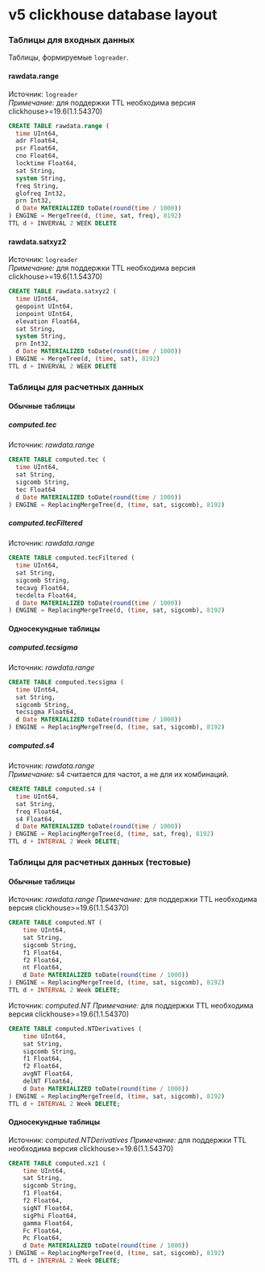 v5 clickhouse database layout
=============================

### Таблицы для входных данных

Таблицы, формируемые `logreader`.

#### rawdata.range

Источник: `logreader`  
*Примечание:* для поддержки TTL необходима версия clickhouse>=19.6(1.1.54370)

```sql
CREATE TABLE rawdata.range (
  time UInt64,
  adr Float64,
  psr Float64,
  cno Float64,
  locktime Float64,
  sat String,
  system String,
  freq String,
  glofreq Int32,
  prn Int32,
  d Date MATERIALIZED toDate(round(time / 1000))
) ENGINE = MergeTree(d, (time, sat, freq), 8192)
TTL d + INVERVAL 2 WEEK DELETE
```

#### rawdata.satxyz2

Источник: `logreader`  
*Примечание:* для поддержки TTL необходима версия clickhouse>=19.6(1.1.54370)

```sql
CREATE TABLE rawdata.satxyz2 (
  time UInt64,
  geopoint UInt64,
  ionpoint UInt64,
  elevation Float64,
  sat String,
  system String,
  prn Int32,
  d Date MATERIALIZED toDate(round(time / 1000))
) ENGINE = MergeTree(d, (time, sat), 8192)
TTL d + INVERVAL 2 WEEK DELETE
```

### Таблицы для расчетных данных

#### Обычные таблицы

##### computed.tec

Источник: *rawdata.range*  

```sql
CREATE TABLE computed.tec (
  time UInt64,
  sat String,
  sigcomb String,
  tec Float64
  d Date MATERIALIZED toDate(round(time / 1000))
) ENGINE = ReplacingMergeTree(d, (time, sat, sigcomb), 8192)
```

##### computed.tecFiltered

Источник: *rawdata.range*  

```sql
CREATE TABLE computed.tecFiltered (
  time UInt64,
  sat String,
  sigcomb String,
  tecavg Float64,
  tecdelta Float64,
  d Date MATERIALIZED toDate(round(time / 1000))
) ENGINE = ReplacingMergeTree(d, (time, sat, sigcomb), 8192)
```

#### Односекундные таблицы

##### computed.tecsigma

Источник: *rawdata.range*  

```sql
CREATE TABLE computed.tecsigma (
  time UInt64,
  sat String,
  sigcomb String,
  tecsigma Float64,
  d Date MATERIALIZED toDate(round(time / 1000))
) ENGINE = ReplacingMergeTree(d, (time, sat, sigcomb), 8192)
```

##### computed.s4

Источник: *rawdata.range*  
*Примечание:* s4 считается для частот, а не для их комбинаций.  

```sql
CREATE TABLE computed.s4 (
  time UInt64,
  sat String,
  freq Float64,
  s4 Float64,
  d Date MATERIALIZED toDate(round(time / 1000))
) ENGINE = ReplacingMergeTree(d, (time, sat, freq), 8192)
TTL d + INTERVAL 2 Week DELETE;
```

### Таблицы для расчетных данных (тестовые)

#### Обычные таблицы

Источник: *rawdata.range*
*Примечание:* для поддержки TTL необходима версия clickhouse>=19.6(1.1.54370)

```sql
CREATE TABLE computed.NT (
    time UInt64,
    sat String,
    sigcomb String,
    f1 Float64,
    f2 Float64,
    nt Float64,
    d Date MATERIALIZED toDate(round(time / 1000))
) ENGINE = ReplacingMergeTree(d, (time, sat, sigcomb), 8192)
TTL d + INTERVAL 2 Week DELETE;
```

Источник: *computed.NT*
*Примечание:* для поддержки TTL необходима версия clickhouse>=19.6(1.1.54370)

```sql
CREATE TABLE computed.NTDerivatives (
    time UInt64,
    sat String,
    sigcomb String,
    f1 Float64,
    f2 Float64,
    avgNT Float64,
    delNT Float64,
    d Date MATERIALIZED toDate(round(time / 1000))
) ENGINE = ReplacingMergeTree(d, (time, sat, sigcomb), 8192) 
TTL d + INTERVAL 2 Week DELETE;
```

#### Односекундные таблицы

Источник: *computed.NTDerivatives*
*Примечание:* для поддержки TTL необходима версия clickhouse>=19.6(1.1.54370)

```sql
CREATE TABLE computed.xz1 (
    time UInt64,
    sat String,
    sigcomb String,
    f1 Float64,
    f2 Float64,
    sigNT Float64,
    sigPhi Float64,
    gamma Float64,
    Fc Float64,
    Pc Float64,
    d Date MATERIALIZED toDate(round(time / 1000))
) ENGINE = ReplacingMergeTree(d, (time, sat, sigcomb), 8192) 
TTL d + INTERVAL 2 Week DELETE;
```

